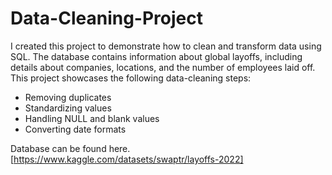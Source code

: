# Data-Cleaning-Project

I created this project to demonstrate how to clean and transform data using SQL.
The database contains information about global layoffs, including details about companies, locations, and the number of employees laid off.
This project showcases the following data-cleaning steps:

* Removing duplicates
* Standardizing values
* Handling NULL and blank values
* Converting date formats



Database can be found here.
[https://www.kaggle.com/datasets/swaptr/layoffs-2022]
